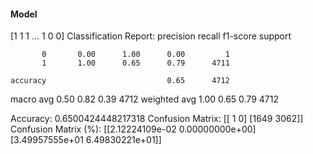 #### Model
[1 1 1 ... 1 0 0]
Classification Report:
              precision    recall  f1-score   support

           0       0.00      1.00      0.00         1
           1       1.00      0.65      0.79      4711

    accuracy                           0.65      4712
   macro avg       0.50      0.82      0.39      4712
weighted avg       1.00      0.65      0.79      4712

Accuracy: 0.6500424448217318
Confusion Matrix:
[[   1    0]
 [1649 3062]]
Confusion Matrix (%):
[[2.12224109e-02 0.00000000e+00]
 [3.49957555e+01 6.49830221e+01]]
